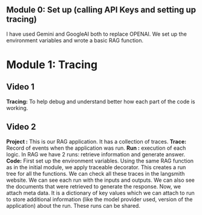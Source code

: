 ## Module 0: Set up (calling API Keys and setting up tracing)
I have used Gemini and GoogleAI both to replace OPENAI.
We set up the environment variables and wrote a basic RAG function.  


# Module 1: Tracing

## Video 1
**Tracing:** To help debug and understand better how each part of the code is working.  

## Video 2 
**Project :** This is our RAG application. It has a collection of traces.
**Trace:** Record of events when the application was run. 
**Run :** execution of each logic. 
In RAG we have 2 runs: retrieve information and generate answer. 
**Code:** 
First set up the environment variables. 
Using the same RAG function as in the initial module, we apply traceable decorator. This creates a run tree for all the functions.
We can check all these traces in the langsmith website. We can see each run with the inputs and outputs. We can also see the documents that were retrieved to generate the response. 
Now, we attach meta data. It is a dictionary of key values which we can attach to run to store additional information (like the model provider used, version of the application) about the run. 
These runs can be shared.


